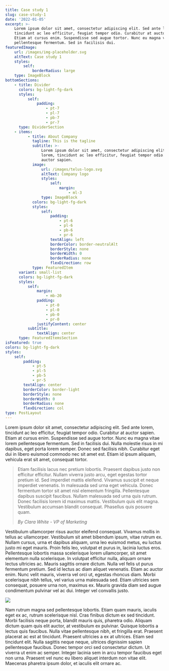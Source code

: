 ```yaml
---
title: Case study 1
slug: case-study-1
date: '2022-01-05'
excerpt: >-
    Lorem ipsum dolor sit amet, consectetur adipiscing elit. Sed ante lorem,
    tincidunt ac leo efficitur, feugiat tempor odio. Curabitur at auctor sapien.
    Etiam at cursus enim. Suspendisse sed augue tortor. Nunc eu magna vitae lorem
    pellentesque fermentum. Sed in facilisis dui.
featuredImage:
    url: /images/img-placeholder.svg
    altText: Case study 1
    styles:
        self:
            borderRadius: large
    type: ImageBlock
bottomSections:
    - title: Divider
      colors: bg-light-fg-dark
      styles:
          self:
              padding:
                  - pt-7
                  - pl-7
                  - pb-7
                  - pr-7
      type: DividerSection
    - items:
          - title: About Company
            tagline: This is the tagline
            subtitle: >-
                Lorem ipsum dolor sit amet, consectetur adipiscing elit. Sed ante
                lorem, tincidunt ac leo efficitur, feugiat tempor odio. Curabitur at
                auctor sapien.
            image:
                url: /images/telus-logo.svg
                altText: Company logo
                styles:
                    self:
                        margin:
                            - ml-3
                type: ImageBlock
            colors: bg-light-fg-dark
            styles:
                self:
                    padding:
                        - pt-6
                        - pl-6
                        - pb-6
                        - pr-6
                    textAlign: left
                    borderColor: border-neutralAlt
                    borderStyle: none
                    borderWidth: 0
                    borderRadius: none
                    flexDirection: row
            type: FeaturedItem
      variant: small-list
      colors: bg-light-fg-dark
      styles:
          self:
              margin:
                  - mb-20
              padding:
                  - pt-0
                  - pl-0
                  - pb-0
                  - pr-0
              justifyContent: center
          subtitle:
              textAlign: center
      type: FeaturedItemsSection
isFeatured: true
colors: bg-light-fg-dark
styles:
    self:
        padding:
            - pt-5
            - pl-5
            - pb-5
            - pr-5
        textAlign: center
        borderColor: border-light
        borderStyle: none
        borderWidth: 0
        borderRadius: none
        flexDirection: col
type: PostLayout
---
```


Lorem ipsum dolor sit amet, consectetur adipiscing elit. Sed ante lorem, tincidunt ac leo efficitur, feugiat tempor odio. Curabitur at auctor sapien. Etiam at cursus enim. Suspendisse sed augue tortor. Nunc eu magna vitae lorem pellentesque fermentum. Sed in facilisis dui. Nulla molestie risus in mi dapibus, eget porta lorem semper. Donec sed facilisis nibh. Curabitur eget dui in libero euismod commodo nec sit amet est. Etiam id ipsum aliquam, vehicula erat sit amet, consequat tortor.

> Etiam facilisis lacus nec pretium lobortis. Praesent dapibus justo non efficitur efficitur. Nullam viverra justo arcu, eget egestas tortor pretium id. Sed imperdiet mattis eleifend. Vivamus suscipit et neque imperdiet venenatis. In malesuada sed urna eget vehicula. Donec fermentum tortor sit amet nisl elementum fringilla. Pellentesque dapibus suscipit faucibus. Nullam malesuada sed urna quis rutrum. Donec facilisis lorem id maximus mattis. Vestibulum quis elit magna. Vestibulum accumsan blandit consequat. Phasellus quis posuere quam.
>
> _By Clara White - VP of Marketing_

Vestibulum ullamcorper risus auctor eleifend consequat. Vivamus mollis in tellus ac ullamcorper. Vestibulum sit amet bibendum ipsum, vitae rutrum ex. Nullam cursus, urna et dapibus aliquam, urna leo euismod metus, eu luctus justo mi eget mauris. Proin felis leo, volutpat et purus in, lacinia luctus eros. Pellentesque lobortis massa scelerisque lorem ullamcorper, sit amet elementum nulla scelerisque. In volutpat efficitur nulla, aliquam ornare lectus ultricies ac. Mauris sagittis ornare dictum. Nulla vel felis ut purus fermentum pretium. Sed id lectus ac diam aliquet venenatis. Etiam ac auctor enim. Nunc velit mauris, viverra vel orci ut, egestas rhoncus diam. Morbi scelerisque nibh tellus, vel varius urna malesuada sed. Etiam ultricies sem consequat, posuere urna non, maximus ex. Mauris gravida diam sed augue condimentum pulvinar vel ac dui. Integer vel convallis justo.

![](/images/img-placeholder.svg)

Nam rutrum magna sed pellentesque lobortis. Etiam quam mauris, iaculis eget ex ac, rutrum scelerisque nisl. Cras finibus dictum ex sed tincidunt. Morbi facilisis neque porta, blandit mauris quis, pharetra odio. Aliquam dictum quam quis elit auctor, at vestibulum ex pulvinar. Quisque lobortis a lectus quis faucibus. Nulla vitae pellentesque nibh, et fringilla erat. Praesent placerat ac est at tincidunt. Praesent ultricies a ex at ultrices. Etiam sed tincidunt elit. Nulla sagittis neque neque, ultrices dignissim sapien pellentesque faucibus. Donec tempor orci sed consectetur dictum. Ut viverra ut enim ac semper. Integer lacinia sem in arcu tempor faucibus eget non urna. Praesent vel nunc eu libero aliquet interdum non vitae elit. Maecenas pharetra ipsum dolor, et iaculis elit ornare ac.
